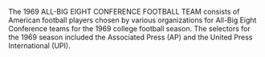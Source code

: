 The 1969 ALL-BIG EIGHT CONFERENCE FOOTBALL TEAM consists of American football players chosen by various organizations for All-Big Eight Conference teams for the 1969 college football season. The selectors for the 1969 season included the Associated Press (AP) and the United Press International (UPI).
